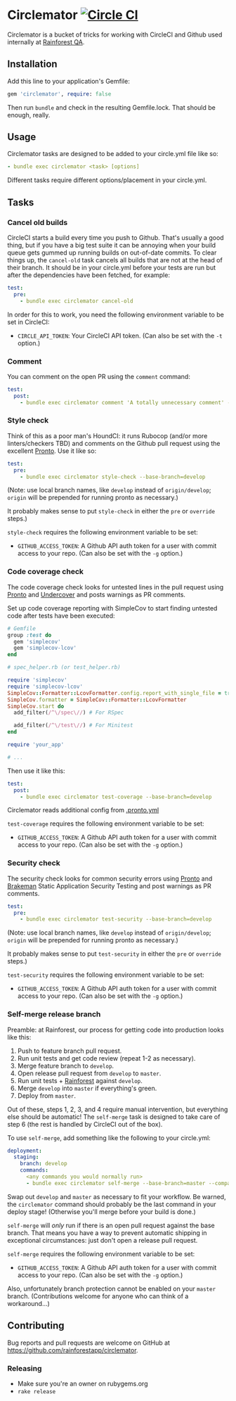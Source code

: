 # Circlemator [![Circle CI](https://circleci.com/gh/rainforestapp/circlemator.png?style=badge&circle-token=0b39cf33b52e34ef6bb29cf2f2a1c071fef3f26f)](https://circleci.com/gh/rainforestapp/circlemator)

Circlemator is a bucket of tricks for working with CircleCI and Github
used internally at [Rainforest QA](http://www.rainforestqa.com).

## Installation

Add this line to your application's Gemfile:

```ruby
gem 'circlemator', require: false
```

Then run `bundle` and check in the resulting Gemfile.lock. That should
be enough, really.

## Usage

Circlemator tasks are designed to be added to your circle.yml file
like so:

```yml
- bundle exec circlemator <task> [options]
```

Different tasks require different options/placement in your
circle.yml.

## Tasks

### Cancel old builds

CircleCI starts a build every time you push to Github. That's usually
a good thing, but if you have a big test suite it can be annoying when
your build queue gets gummed up running builds on out-of-date
commits. To clear things up, the `cancel-old` task cancels all builds
that are not at the head of their branch. It should be in your
circle.yml before your tests are run but after the dependencies have
been fetched, for example:

```yml
test:
  pre:
    - bundle exec circlemator cancel-old
```

In order for this to work, you need the following environment variable
to be set in CircleCI:

- `CIRCLE_API_TOKEN`: Your CircleCI API token. (Can also be set with
  the `-t` option.)

### Comment

You can comment on the open PR using the `comment` command:

```yml
test:
  post:
    - bundle exec circlemator comment 'A totally unnecessary comment' --base-branch=develop
```

### Style check

Think of this as a poor man's HoundCI: it runs Rubocop (and/or more
linters/checkers TBD) and comments on the Github pull request using
the excellent [Pronto](https://github.com/prontolabs/pronto). Use it
like so:

```yml
test:
  pre:
    - bundle exec circlemator style-check --base-branch=develop
```

(Note: use local branch names, like `develop` instead of
`origin/develop`; `origin` will be prepended for running pronto as
necessary.)

It probably makes sense to put `style-check` in either the `pre` or
`override` steps.)

`style-check` requires the following environment variable to be set:

- `GITHUB_ACCESS_TOKEN`: A Github API auth token for a user with commit
  access to your repo. (Can also be set with the `-g` option.)

### Code coverage check

The code coverage check looks for untested lines in the pull request using [Pronto](https://github.com/prontolabs/pronto) and [Undercover](https://github.com/grodowski/undercover) and posts warnings as PR comments.

Set up code coverage reporting with SimpleCov to start finding untested code after tests have been executed:

```rb
# Gemfile
group :test do
  gem 'simplecov'
  gem 'simplecov-lcov'
end
```

```rb
# spec_helper.rb (or test_helper.rb)

require 'simplecov'
require 'simplecov-lcov'
SimpleCov::Formatter::LcovFormatter.config.report_with_single_file = true
SimpleCov.formatter = SimpleCov::Formatter::LcovFormatter
SimpleCov.start do
  add_filter(/^\/spec\//) # For RSpec

  add_filter(/^\/test\//) # For Minitest
end

require 'your_app'

# ...
```

Then use it like this:

```yml
test:
  post:
    - bundle exec circlemator test-coverage --base-branch=develop
```

Circlemator reads additional config from [.pronto.yml](https://github.com/grodowski/pronto-undercover#configuring)

`test-coverage` requires the following environment variable to be set:

- `GITHUB_ACCESS_TOKEN`: A Github API auth token for a user with commit
  access to your repo. (Can also be set with the `-g` option.)

### Security check

The security check looks for common security errors using [Pronto](https://github.com/prontolabs/pronto) and [Brakeman](https://github.com/presidentbeef/brakeman) Static Application Security Testing and post warnings as PR comments.

```yml
test:
  pre:
    - bundle exec circlemator test-security --base-branch=develop
```

(Note: use local branch names, like `develop` instead of
`origin/develop`; `origin` will be prepended for running pronto as
necessary.)

It probably makes sense to put `test-security` in either the `pre` or
`override` steps.)

`test-security` requires the following environment variable to be set:

- `GITHUB_ACCESS_TOKEN`: A Github API auth token for a user with commit
  access to your repo. (Can also be set with the `-g` option.)

### Self-merge release branch

Preamble: at Rainforest, our process for getting code into production
looks like this:

1. Push to feature branch pull request.
2. Run unit tests and get code review (repeat 1-2 as necessary).
3. Merge feature branch to `develop`.
4. Open release pull request from `develop` to `master`.
5. Run unit tests + [Rainforest](http://www.rainforestqa.com) against `develop`.
6. Merge `develop` into `master` if everything's green.
7. Deploy from `master`.

Out of these, steps 1, 2, 3, and 4 require manual intervention, but
everything else should be automatic! The `self-merge` task is designed
to take care of step 6 (the rest is handled by CircleCI out of the
box).

To use `self-merge`, add something like the following to your
circle.yml:

```yml
deployment:
  staging:
    branch: develop
    commands:
      <any commands you would normally run>
      - bundle exec circlemator self-merge --base-branch=master --compare-branch=develop
```

Swap out `develop` and `master` as necessary to fit your workflow. Be
warned, the `circlemator` command should probably be the last command
in your deploy stage! (Otherwise you'll merge before your build is
done.)

`self-merge` will *only* run if there is an open pull request against
the base branch. That means you have a way to prevent automatic
shipping in exceptional circumstances: just don't open a release pull
request.

`self-merge` requires the following environment variable to be set:

- `GITHUB_ACCESS_TOKEN`: A Github API auth token for a user with commit
  access to your repo. (Can also be set with the `-g` option.)

Also, unfortunately branch protection cannot be enabled on your
`master` branch. (Contributions welcome for anyone who can think of a
workaround...)

## Contributing

Bug reports and pull requests are welcome on GitHub at
https://github.com/rainforestapp/circlemator.

### Releasing

- Make sure you're an owner on rubygems.org
- `rake release`
